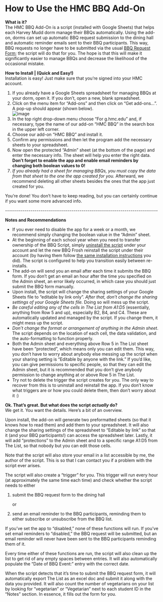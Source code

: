 # How to Use the HMC BBQ Add-On

**What is it?**  
The HMC BBQ Add-On is a script (installed with Google Sheets) that helps each Harvey Mudd dorm manage their BBQs automatically. Using the add-on, dorms can set up automatic BBQ request submission to the dining hall and automatic reminder emails sent to their BBQ participants. This way, BBQ requests no longer have to be submitted via the usual [BBQ Request Form](https://hmc.formstack.com/forms/bbqrequest); the script will do that for you. The hope is that this will make it significantly easier to manage BBQs and decrease the likelihood of the occasional mistake.

**How to Install | (Quick and Easy\!)**  
Installation is easy\! Just make sure that you’re signed into your HMC account.

1. If you already have a Google Sheets spreadsheet for managing BBQs at your dorm, open it. If you don’t, open a new, blank spreadsheet.  
2. Click on the menu item for “Add-ons” and then click on “Get add-ons…”. A pop-up should appear (shown below).  
   ![image](https://github.com/user-attachments/assets/dbe9ceea-fd40-4af8-a3bd-6fac235d04a1)
3. In the top right drop-down menu choose “For g.hmc.edu” and, if necessary, type the name of our add-on “HMC BBQ” in the search box in the upper left corner.  
4. Choose our add-on “HMC BBQ” and install it.  
5. Confirm any permissions and then let the program add the necessary sheets to your spreadsheet.  
6. Now open the protected “Admin” sheet (at the bottom of the page) and enter the necessary info. The sheet will help you enter the right data. **Don’t forget to enable the app and enable email reminders by changing both boolean values to 0\!**  
7. *If you already had a sheet for managing BBQs, you must copy the data from that sheet to the one the app created for you.* Afterward, we recommend deleting all other sheets besides the ones that the app just created for you.

You’re done\! You don’t have to keep reading, but you can certainly continue if you want some more advanced info.

\------------------------------------------------------------------------------

**Notes and Recommendations**

* If you ever need to disable the app for a week or a month, we recommend simply changing the boolean value in the “Admin” sheet.  
* At the beginning of each school year when you need to transfer ownership of the BBQ Script, simply [uninstall the script](https://dottech.org/175256/how-to-install-and-uninstall-add-ons-in-google-docs-guide/) under your account and let the new BBQ Frosh reinstall the script under their account (by having them follow [the same installation instructions](#bookmark=id.notz09y4zoj2) you did). The script is configured to help you transition easily between re-installs.  
* The add-on will send you an email after each time it submits the BBQ form. If you don’t get an email an hour after the time you specified on the Admin sheet, an error likely occurred, in which case you should just submit the BBQ form manually.  
* Upon install, the script will change the sharing settings of your Google Sheets file to “editable by link only”. *After that, don’t change the sharing settings of your Google Sheets file.* Doing so will mess up the script.  
* *Be careful editing any of the cells in The List from A1:D5* (essentially, anything from Row 5 and up), especially B2, B4, and C4. These are automatically updated and managed by the script. If you change them, it might mess up the script.  
* *Don’t change the format or arrangement of anything in the Admin sheet*. The script depends on the location of each cell, the data validation, and the auto-formatting to function properly.  
* Both the Admin sheet and everything above Row 5 in The List sheet have been “protected”, which means only you can edit them. This way, you don’t have to worry about anybody else messing up the script when your sharing setting is “Editable by anyone with the link.” If you’d like, you can give permissions to specific people, so that they can edit the Admin sheet, but it is recommended that you don’t give anybody permission to change anything at or above Row 5 in The List.  
* Try not to delete the trigger the script creates for you. The only way to recover from this is to uninstall and reinstall the app. If you don’t know what triggers are or how you could delete them, then don’t worry about it :)

**Ok. That’s great. But what does the script *actually* do?**  
We get it. You want the details. Here’s a bit of an overview.

Upon install, the add-on will generate two preformatted sheets (so that it knows how to read them) and add them to your spreadsheet. It will also change the sharing settings of the spreadsheet to “Editable by link” so that it (and your BBQ participants\!) can access the spreadsheet later. Lastly, it will add “protections” to the Admin sheet and to a specific range A1:D5 from The List, so that nobody but you can edit those cells.

Note that the script will also store your email in a list accessible by me, the author of the script. This is so that I can contact you if a problem with the script ever arises.

The script will also create a “trigger” for you. This trigger will run every hour (at approximately the same time each time) and check whether the script needs to either

1) submit the BBQ request form to the dining hall

	or

2) send an email reminder to the BBQ participants, reminding them to either subscribe or unsubscribe from the BBQ list.

If you’ve set the app to “disabled,” none of these functions will run. If you’ve set email reminders to “disabled,” the BBQ request will be submitted, but an email reminder will never have been sent to the BBQ participants reminding them of it.

Every time either of these functions are run, the script will also clean up the list to get rid of any empty spaces between entries. It will also automatically populate the “Date of BBQ Event:” entry with the correct date.

When the script detects that it’s time to submit the BBQ request form, it will automatically export The List as an excel doc and submit it along with the data you provided. It will also count the number of vegetarians on your list by looking for “vegetarian” or “Vegetarian” next to each student ID in the “Notes” section. In essence, it fills out the form for you.
